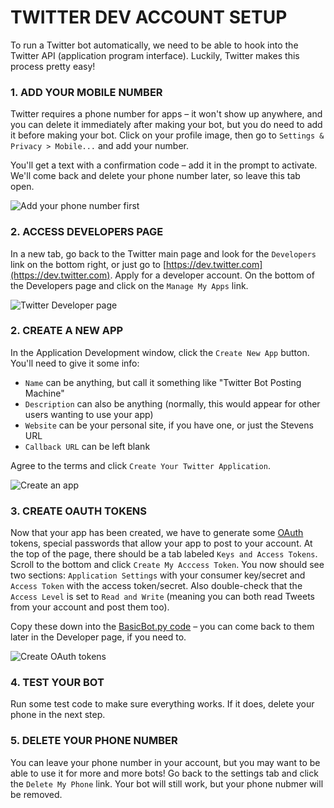 TWITTER DEV ACCOUNT SETUP
====

To run a Twitter bot automatically, we need to be able to hook into the Twitter API (application program interface). Luckily, Twitter makes this process pretty easy!

### 1. ADD YOUR MOBILE NUMBER  
Twitter requires a phone number for apps – it won't show up anywhere, and you can delete it immediately after making your bot, but you do need to add it before making your bot. Click on your profile image, then go to `Settings & Privacy > Mobile...` and add your number.

You'll get a text with a confirmation code – add it in the prompt to activate. We'll come back and delete your phone number later, so leave this tab open.

![Add your phone number first](https://github.com/ozkantuba/CreativeProgrammingI/blob/master/Resources/TwitterBotSetupScreenshots/01_AddYourPhone.png)

### 2. ACCESS DEVELOPERS PAGE  
In a new tab, go back to the Twitter main page and look for the `Developers` link on the bottom right, or just go to [https://dev.twitter.com](https://dev.twitter.com). Apply for a developer account. On the bottom of the Developers page and click on the `Manage My Apps` link.

![Twitter Developer page](https://github.com/ozkantuba/CreativeProgrammingI/blob/master/Resources/TwitterBotSetupScreenshots/02_DeveloperLink.png)

### 2. CREATE A NEW APP  
In the Application Development window, click the `Create New App` button. You'll need to give it some info:

* `Name` can be anything, but call it something like "Twitter Bot Posting Machine"  
* `Description` can also be anything (normally, this would appear for other users wanting to use your app)  
* `Website` can be your personal site, if you have one, or just the Stevens URL  
* `Callback URL` can be left blank  

Agree to the terms and click `Create Your Twitter Application`.

![Create an app](https://github.com/ozkantuba/CreativeProgrammingI/blob/master/Resources/TwitterBotSetupScreenshots/03_CreateYourApp.png)

### 3. CREATE OAUTH TOKENS  
Now that your app has been created, we have to generate some [OAuth](https://en.wikipedia.org/wiki/OAuth) tokens, special passwords that allow your app to post to your account. At the top of the page, there should be a tab labeled `Keys and Access Tokens`. Scroll to the bottom and click `Create My Acccess Token`. You now should see two sections: `Application Settings` with your consumer key/secret and `Access Token` with the access token/secret. Also double-check that the `Access Level` is set to `Read and Write` (meaning you can both read Tweets from your account and post them too).

Copy these down into the [BasicBot.py code](https://github.com/jeffThompson/CreativeProgramming1/blob/master/Code/Week08/BasicBot.py) – you can come back to them later in the Developer page, if you need to.

![Create OAuth tokens](https://github.com/ozkantuba/CreativeProgrammingI/blob/master/Resources/TwitterBotSetupScreenshots/04_OAuthSettings.png)

### 4. TEST YOUR BOT  
Run some test code to make sure everything works. If it does, delete your phone in the next step.

### 5. DELETE YOUR PHONE NUMBER  
You can leave your phone number in your account, but you may want to be able to use it for more and more bots! Go back to the settings tab and click the `Delete My Phone` link. Your bot will still work, but your phone nubmer will be removed.

